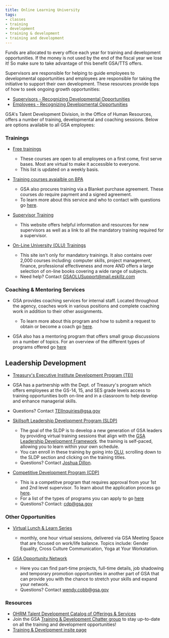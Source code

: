 ```yaml
---
title: Online Learning University
tags:
- classes
- training
- development
- training & development
- training and development
---
```


Funds are allocated to every office each year for training and development opportunities. If the money is not used by the end of the fiscal year we lose it!  So make sure to take advantage of this benefit GSA/TTS offers.

Supervisors are responsible for helping to guide employees to developmental opportunities and employees are responsible for taking the initiative to support their own development. These resources provide tops of how to seek ongoing growth opportunities: 
* [Supervisors - Recognizing Developmental Opportunities](https://docs.google.com/document/d/1HB9Gg2J_zra8SfJsxZ3cxyXvyaRfLhE8jw0q234KyXc/edit?usp=sharing)
* [Employees - Recognizing Developmental Opportunities](https://docs.google.com/document/d/1jVolEwO-Kt0SPOJ5DJSzmhIzMPMUjeL35BTeMgdwj7A/edit?usp=sharing)


GSA's Talent Development Division, in the Office of Human Resources, offers a number of training, developmental
and coaching sessions. Below are options available to all GSA employees:

### Trainings 

* [Free trainings](https://docs.google.com/spreadsheets/d/1_IofrlGEDxOt54XWSrw9S0RlJOrlVcZjOJlcqxzMOOI/edit?usp=sharing)
  * These courses are open to all employees on a first come, first serve bases. Most are virtual to make it accessible to
  everyone.
  * This list is updated on a weekly basis. 

* [Training courses avaialble on BPA](https://docs.google.com/spreadsheets/d/1ptc22YXW2u_Yk1Zg7eiFvnT2RYb6eV8CVPRn0Gp3GmI/edit#gid=1410148690)
  * GSA also procures training via a Blanket purchase agreement. These courses _do_ require payment and a signed agreement.
  * To learn more about this service and who to contact with questions go [here](https://insite.gsa.gov/topics/training-and-development/developmental-services/training-acquisition-previously-u4p).
  
* [Supervisor Training](https://insite.gsa.gov/topics/training-and-development/supervisor-resources/new-supervisors)
  * This website offers helpful information and resources for new supervisors as well as a link to all the mandatory training
  required for a supervisor. 
  
* [On-Line University (OLU) Trainings](https://hcm03.ns2cloud.com/sf/learning?destUrl=https%3a%2f%2fgsa%2dhcm03%2ens2cloud%2ecom%2flearning%2fuser%2fdeeplink%5fredirect%2ejsp%3flinkId%3dCATALOG%5fSIMPLE%5fSEARCH%26fromSF%3dY&company=GSAHCM03&_s.crb=Xbn5%252f377xvsgJe8GFC2EUruR%252fz8%253d)
  * This site isn't only for mandatory trainings.  It also contains over 2,000 courses including: computer skills, project management, finance, professional effectiveness and more AND offers a large selection of on-line books covering a wide range of subjects.
  * Need help? Contact [GSAOLUSupport@mail.eskillz.com](mailto:GSAOLUSupport@mail.eskillz.com)
  

### Coaching & Mentoring Services

* GSA provides coaching services for internal staff. Located throughout the agency, coaches work in various positions and
complete coaching work in addition to their other assignments.
  * To learn more about this program and how to submit a request to obtain or become a coach go [here](https://insite.gsa.gov/topics/training-and-development/developmental-services/coaching-services/how-do-i-get-a-coach).
  
* GSA also has a mentoring program that offers small group discussions on a number of topics.  For an overview of the different types of programs offered go [here](https://insite.gsa.gov/topics/training-and-development/mentoring-program)

## Leadership Development

*  [Treasury's Executive Institute Development Program (TEI)](https://insite.gsa.gov/topics/training-and-development/leadership-resources/treasury-executive-institute-tei)
  * GSA has a partnership with the Dept. of Treasury's program which offers employees at the GS-14, 15, and SES grade levels access to training opportunities both on-line and in a classroom to help develop and enhance managerial skills.
  * Questions? Contact [TEIInquiries@gsa.gov](mailto:TEIInquiries@gsa.gov)
  
* [Skillsoft Leadership Development Program (SLDP)](https://insite.gsa.gov/employee-resources/training-and-development/leadership-resources/skillsoft-leadership-development-program)
  * The goal of the SLDP is to develop a new generation of GSA leaders by providing virtual training sessions that align with the [GSA Leadership Development Framework](https://insite.gsa.gov/cdnstatic/insite/GSA_Leadership_Development_Framework.pdf). the training is self-paced, allowing you to learn within your own schedule.
  * You can enroll in these training by going into [OLU](https://hcm03.ns2cloud.com/sf/start?_s.crb=mu1vypAy2wtnIqrYntg5iygJ9ac%253d), scrolling down to the SLDP section and clicking on the training titles.
  * Questions?  Contact [Joshua Dillon](Joshua.Dillon@gsa.gov). 
  
* [Competitive Development Program (CDP)](https://insite.gsa.gov/topics/training-and-development/leadership-resources/competitive-development-program-cdp)
  * This is a competitve program that requires approval from your 1st and 2nd level supervisor.  To learn about the application process go [here](https://docs.google.com/document/d/1WS3vaYPXtdaz36hCjrey3H0Ew0UNWIGm-J8w4JHynh4/edit).  
  * For a list of the types of programs you can apply to go [here](https://docs.google.com/document/d/1BqDQbiu2_H8jvzEf6xxTFY5mH4qHcCeSPyT_ykmhHsI/edit)
  * Questions? Contact: [cdp@gsa.gov](mailto:cdp@gsa.gov)

### Other Opportunities

* [Virtual Lunch & Learn Series](https://insite.gsa.gov/employee-resources/training-and-development/continuous-learning/virtual-lunch-learn-series)
  * monthly, one hour virtual sessions, delivered via GSA Meeting Space that are focused on work/life balance. Topics include: Gender Equality, Cross Culture Communication, Yoga at Your Workstation.
  
* [GSA Opportunity Network](https://insite.gsa.gov/employee-resources/training-and-development/opportunity-network)
   * Here you can find part-time projects, full-time details, job shadowing and temporary promotion opportunities in another part of GSA that can provide you with the chance to stretch your skills and expand your network. 
   * Questions? Contact [wendy.cobb@gsa.gov](mailto:wendy.cobb@gsa.gov)

### Resources

* [OHRM Talent Development Catalog of Offerings & Services](https://docs.google.com/document/d/1iYLvZn2XLAmdF7FDvujjK9xCsGOtWTlb1RlWlNKPtxE/edit)
* Join the GSA [Training & Development Chatter group](https://gsa.my.salesforce.com/_ui/core/chatter/groups/GroupProfilePage?g=0F9t0000000H1uQ)
to stay up-to-date on all the training and development opportunities!
* [Training & Development insite page](https://insite.gsa.gov/employee-resources/training-and-development/)


